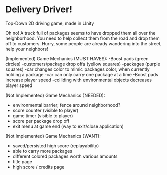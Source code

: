 # Delivery Driver!
Top-Down 2D driving game, made in Unity

Oh no! A truck full of packages seems to have dropped them all over the neighborhood. You need to help collect them from the road and drop them off to customers. Hurry, some people are already wandering into the street, help your neighbors!

(Implemented) Game Mechanics (MUST HAVES):
-Boost pads (green circles)
-customers/package drop offs (yellow squares)
-packages (purple squares)
-car changes color to mimic packages color, when currently holding a package
-car can only carry one package at a time
-Boost pads increase player speed
-colliding with environmental objects decreases player speed

(Not Implemented) Game Mechanics (NEEDED):
- environmental barrier; fence around neighborhood?
- score counter (visible to player)
- game timer (visible to player)
- score per package drop off 
- exit menu at game end (way to exit/close application)

(Not Implemented) Game Mechanics (WANT):
- saved/persisted high score (replayability)
- able to carry more packages
- different colored packages worth various amounts
- title page
- high score / credits page
